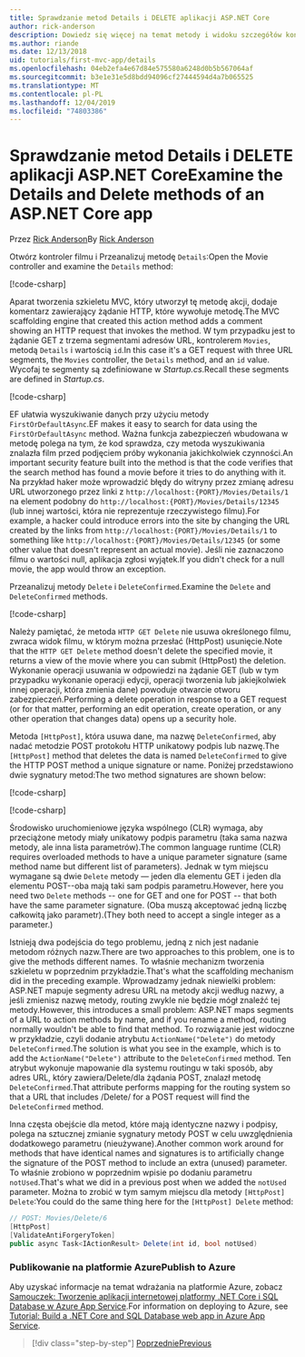 ```yaml
---
title: Sprawdzanie metod Details i DELETE aplikacji ASP.NET Core
author: rick-anderson
description: Dowiedz się więcej na temat metody i widoku szczegółów kontrolera w podstawowej aplikacji ASP.NET Core MVC.
ms.author: riande
ms.date: 12/13/2018
uid: tutorials/first-mvc-app/details
ms.openlocfilehash: 04eb2efa4e67d84e575580a6248d0b5b567064af
ms.sourcegitcommit: b3e1e31e5d8bdd94096cf27444594d4a7b065525
ms.translationtype: MT
ms.contentlocale: pl-PL
ms.lasthandoff: 12/04/2019
ms.locfileid: "74803386"
---
```

# <a name="examine-the-details-and-delete-methods-of-an-aspnet-core-app"></a><span data-ttu-id="ea2ec-103">Sprawdzanie metod Details i DELETE aplikacji ASP.NET Core</span><span class="sxs-lookup"><span data-stu-id="ea2ec-103">Examine the Details and Delete methods of an ASP.NET Core app</span></span>

<span data-ttu-id="ea2ec-104">Przez [Rick Anderson](https://twitter.com/RickAndMSFT)</span><span class="sxs-lookup"><span data-stu-id="ea2ec-104">By [Rick Anderson](https://twitter.com/RickAndMSFT)</span></span>

<span data-ttu-id="ea2ec-105">Otwórz kontroler filmu i Przeanalizuj metodę `Details`:</span><span class="sxs-lookup"><span data-stu-id="ea2ec-105">Open the Movie controller and examine the `Details` method:</span></span>

[!code-csharp[](start-mvc/sample/MvcMovie22/Controllers/MoviesController.cs?name=snippet_details)]

<span data-ttu-id="ea2ec-106">Aparat tworzenia szkieletu MVC, który utworzył tę metodę akcji, dodaje komentarz zawierający żądanie HTTP, które wywołuje metodę.</span><span class="sxs-lookup"><span data-stu-id="ea2ec-106">The MVC scaffolding engine that created this action method adds a comment showing an HTTP request that invokes the method.</span></span> <span data-ttu-id="ea2ec-107">W tym przypadku jest to żądanie GET z trzema segmentami adresów URL, kontrolerem `Movies`, metodą `Details` i wartością `id`.</span><span class="sxs-lookup"><span data-stu-id="ea2ec-107">In this case it's a GET request with three URL segments, the `Movies` controller, the `Details` method, and an `id` value.</span></span> <span data-ttu-id="ea2ec-108">Wycofaj te segmenty są zdefiniowane w *Startup.cs*.</span><span class="sxs-lookup"><span data-stu-id="ea2ec-108">Recall these segments are defined in *Startup.cs*.</span></span>

[!code-csharp[](start-mvc/sample/MvcMovie3/Startup.cs?highlight=5&name=snippet_1)]

<span data-ttu-id="ea2ec-109">EF ułatwia wyszukiwanie danych przy użyciu metody `FirstOrDefaultAsync`.</span><span class="sxs-lookup"><span data-stu-id="ea2ec-109">EF makes it easy to search for data using the `FirstOrDefaultAsync` method.</span></span> <span data-ttu-id="ea2ec-110">Ważna funkcja zabezpieczeń wbudowana w metodę polega na tym, że kod sprawdza, czy metoda wyszukiwania znalazła film przed podjęciem próby wykonania jakichkolwiek czynności.</span><span class="sxs-lookup"><span data-stu-id="ea2ec-110">An important security feature built into the method is that the code verifies that the search method has found a movie before it tries to do anything with it.</span></span> <span data-ttu-id="ea2ec-111">Na przykład haker może wprowadzić błędy do witryny przez zmianę adresu URL utworzonego przez linki z `http://localhost:{PORT}/Movies/Details/1` na element podobny do `http://localhost:{PORT}/Movies/Details/12345` (lub innej wartości, która nie reprezentuje rzeczywistego filmu).</span><span class="sxs-lookup"><span data-stu-id="ea2ec-111">For example, a hacker could introduce errors into the site by changing the URL created by the links from `http://localhost:{PORT}/Movies/Details/1` to something like  `http://localhost:{PORT}/Movies/Details/12345` (or some other value that doesn't represent an actual movie).</span></span> <span data-ttu-id="ea2ec-112">Jeśli nie zaznaczono filmu o wartości null, aplikacja zgłosi wyjątek.</span><span class="sxs-lookup"><span data-stu-id="ea2ec-112">If you didn't check for a null movie, the app would throw an exception.</span></span>

<span data-ttu-id="ea2ec-113">Przeanalizuj metody `Delete` i `DeleteConfirmed`.</span><span class="sxs-lookup"><span data-stu-id="ea2ec-113">Examine the `Delete` and `DeleteConfirmed` methods.</span></span>

[!code-csharp[](start-mvc/sample/MvcMovie22/Controllers/MoviesController.cs?name=snippet_delete)]

<span data-ttu-id="ea2ec-114">Należy pamiętać, że metoda `HTTP GET Delete` nie usuwa określonego filmu, zwraca widok filmu, w którym można przesłać (HttpPost) usunięcie.</span><span class="sxs-lookup"><span data-stu-id="ea2ec-114">Note that the `HTTP GET Delete` method doesn't delete the specified movie, it returns a view of the movie where you can submit (HttpPost) the deletion.</span></span> <span data-ttu-id="ea2ec-115">Wykonanie operacji usuwania w odpowiedzi na żądanie GET (lub w tym przypadku wykonanie operacji edycji, operacji tworzenia lub jakiejkolwiek innej operacji, która zmienia dane) powoduje otwarcie otworu zabezpieczeń.</span><span class="sxs-lookup"><span data-stu-id="ea2ec-115">Performing a delete operation in response to a GET request (or for that matter, performing an edit operation, create operation, or any other operation that changes data) opens up a security hole.</span></span>

<span data-ttu-id="ea2ec-116">Metoda `[HttpPost]`, która usuwa dane, ma nazwę `DeleteConfirmed`, aby nadać metodzie POST protokołu HTTP unikatowy podpis lub nazwę.</span><span class="sxs-lookup"><span data-stu-id="ea2ec-116">The `[HttpPost]` method that deletes the data is named `DeleteConfirmed` to give the HTTP POST method a unique signature or name.</span></span> <span data-ttu-id="ea2ec-117">Poniżej przedstawiono dwie sygnatury metod:</span><span class="sxs-lookup"><span data-stu-id="ea2ec-117">The two method signatures are shown below:</span></span>

[!code-csharp[](start-mvc/sample/MvcMovie/Controllers/MoviesController.cs?name=snippet_delete2)]

[!code-csharp[](start-mvc/sample/MvcMovie/Controllers/MoviesController.cs?name=snippet_delete3)]

<span data-ttu-id="ea2ec-118">Środowisko uruchomieniowe języka wspólnego (CLR) wymaga, aby przeciążone metody miały unikatowy podpis parametru (taka sama nazwa metody, ale inna lista parametrów).</span><span class="sxs-lookup"><span data-stu-id="ea2ec-118">The common language runtime (CLR) requires overloaded methods to have a unique parameter signature (same method name but different list of parameters).</span></span> <span data-ttu-id="ea2ec-119">Jednak w tym miejscu wymagane są dwie `Delete` metody — jeden dla elementu GET i jeden dla elementu POST--oba mają taki sam podpis parametru.</span><span class="sxs-lookup"><span data-stu-id="ea2ec-119">However, here you need two `Delete` methods -- one for GET and one for POST -- that both have the same parameter signature.</span></span> <span data-ttu-id="ea2ec-120">(Oba muszą akceptować jedną liczbę całkowitą jako parametr).</span><span class="sxs-lookup"><span data-stu-id="ea2ec-120">(They both need to accept a single integer as a parameter.)</span></span>

<span data-ttu-id="ea2ec-121">Istnieją dwa podejścia do tego problemu, jedną z nich jest nadanie metodom różnych nazw.</span><span class="sxs-lookup"><span data-stu-id="ea2ec-121">There are two approaches to this problem, one is to give the methods different names.</span></span> <span data-ttu-id="ea2ec-122">To właśnie mechanizm tworzenia szkieletu w poprzednim przykładzie.</span><span class="sxs-lookup"><span data-stu-id="ea2ec-122">That's what the scaffolding mechanism did in the preceding example.</span></span> <span data-ttu-id="ea2ec-123">Wprowadzamy jednak niewielki problem: ASP.NET mapuje segmenty adresu URL na metody akcji według nazwy, a jeśli zmienisz nazwę metody, routing zwykle nie będzie mógł znaleźć tej metody.</span><span class="sxs-lookup"><span data-stu-id="ea2ec-123">However, this introduces a small problem: ASP.NET maps segments of a URL to action methods by name, and if you rename a method, routing normally wouldn't be able to find that method.</span></span> <span data-ttu-id="ea2ec-124">To rozwiązanie jest widoczne w przykładzie, czyli dodanie atrybutu `ActionName("Delete")` do metody `DeleteConfirmed`.</span><span class="sxs-lookup"><span data-stu-id="ea2ec-124">The solution is what you see in the example, which is to add the `ActionName("Delete")` attribute to the `DeleteConfirmed` method.</span></span> <span data-ttu-id="ea2ec-125">Ten atrybut wykonuje mapowanie dla systemu routingu w taki sposób, aby adres URL, który zawiera/Delete/dla żądania POST, znalazł metodę `DeleteConfirmed`.</span><span class="sxs-lookup"><span data-stu-id="ea2ec-125">That attribute performs mapping for the routing system so that a URL that includes /Delete/ for a POST request will find the `DeleteConfirmed` method.</span></span>

<span data-ttu-id="ea2ec-126">Inna częsta obejście dla metod, które mają identyczne nazwy i podpisy, polega na sztucznej zmianie sygnatury metody POST w celu uwzględnienia dodatkowego parametru (nieużywane).</span><span class="sxs-lookup"><span data-stu-id="ea2ec-126">Another common work around for methods that have identical names and signatures is to artificially change the signature of the POST method to include an extra (unused) parameter.</span></span> <span data-ttu-id="ea2ec-127">To właśnie zrobiono w poprzednim wpisie po dodaniu parametru `notUsed`.</span><span class="sxs-lookup"><span data-stu-id="ea2ec-127">That's what we did in a previous post when we added the `notUsed` parameter.</span></span> <span data-ttu-id="ea2ec-128">Można to zrobić w tym samym miejscu dla metody `[HttpPost] Delete`:</span><span class="sxs-lookup"><span data-stu-id="ea2ec-128">You could do the same thing here for the `[HttpPost] Delete` method:</span></span>

```csharp
// POST: Movies/Delete/6
[HttpPost]
[ValidateAntiForgeryToken]
public async Task<IActionResult> Delete(int id, bool notUsed)
```

### <a name="publish-to-azure"></a><span data-ttu-id="ea2ec-129">Publikowanie na platformie Azure</span><span class="sxs-lookup"><span data-stu-id="ea2ec-129">Publish to Azure</span></span>

<span data-ttu-id="ea2ec-130">Aby uzyskać informacje na temat wdrażania na platformie Azure, zobacz [Samouczek: Tworzenie aplikacji internetowej platformy .NET Core i SQL Database w Azure App Service](/azure/app-service/app-service-web-tutorial-dotnetcore-sqldb).</span><span class="sxs-lookup"><span data-stu-id="ea2ec-130">For information on deploying to Azure, see [Tutorial: Build a .NET Core and SQL Database web app in Azure App Service](/azure/app-service/app-service-web-tutorial-dotnetcore-sqldb).</span></span>

> [!div class="step-by-step"]
> [<span data-ttu-id="ea2ec-131">Poprzednie</span><span class="sxs-lookup"><span data-stu-id="ea2ec-131">Previous</span></span>](validation.md)
